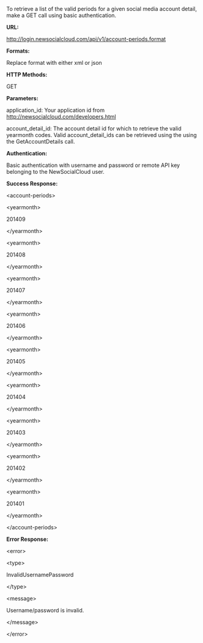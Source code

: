 To retrieve a list of the valid periods for a given social media account detail, make a GET call using basic authentication.

**URL:**

http://login.newsocialcloud.com/api/v1/account-periods.format

**Formats:**

Replace format with either xml or json

**HTTP Methods:**

GET

**Parameters:**

<p>application_id: Your application id from <a href='http://newsocialcloud.com/developers.html'>http://newsocialcloud.com/developers.html</a></p>
<p>account_detail_id: The account detail id for which to retrieve the valid yearmonth codes. Valid account_detail_ids can be retrieved using the using the GetAccountDetails call.</p>

**Authentication:**

Basic authentication with username and password or remote API key belonging to the NewSocialCloud user.

**Success Response:**



&lt;account-periods&gt;


> 

&lt;yearmonth&gt;

201409

&lt;/yearmonth&gt;


> 

&lt;yearmonth&gt;

201408

&lt;/yearmonth&gt;


> 

&lt;yearmonth&gt;

201407

&lt;/yearmonth&gt;


> 

&lt;yearmonth&gt;

201406

&lt;/yearmonth&gt;


> 

&lt;yearmonth&gt;

201405

&lt;/yearmonth&gt;


> 

&lt;yearmonth&gt;

201404

&lt;/yearmonth&gt;


> 

&lt;yearmonth&gt;

201403

&lt;/yearmonth&gt;


> 

&lt;yearmonth&gt;

201402

&lt;/yearmonth&gt;


> 

&lt;yearmonth&gt;

201401

&lt;/yearmonth&gt;




&lt;/account-periods&gt;



**Error Response:**



&lt;error&gt;




&lt;type&gt;

InvalidUsernamePassword

&lt;/type&gt;




&lt;message&gt;

Username/password is invalid.

&lt;/message&gt;




&lt;/error&gt;


